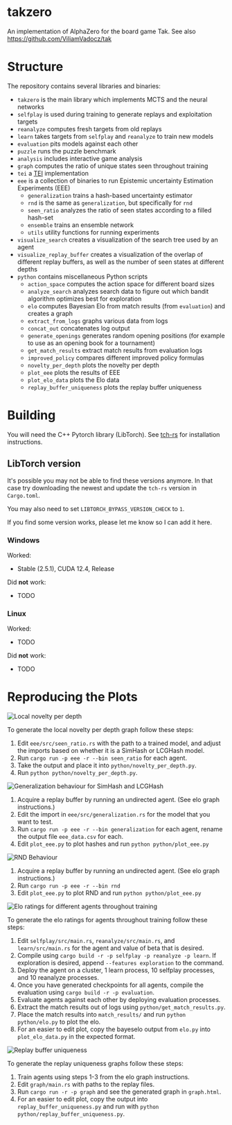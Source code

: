 # takzero

An implementation of AlphaZero for the board game Tak. See also https://github.com/ViliamVadocz/tak

# Structure

The repository contains several libraries and binaries:
- `takzero` is the main library which implements MCTS and the neural networks
- `selfplay` is used during training to generate replays and exploitation targets
- `reanalyze` computes fresh targets from old replays
- `learn` takes targets from `selfplay` and `reanalyze` to train new models
- `evaluation` pits models against each other
- `puzzle` runs the puzzle benchmark
- `analysis` includes interactive game analysis
- `graph` computes the ratio of unique states seen throughout training
- `tei` a [TEI](https://github.com/MortenLohne/racetrack#tei) implementation
- `eee` is a collection of binaries to run Epistemic uncertainty Estimation Experiments (EEE)
    - `generalization` trains a hash-based uncertainty estimator
    - `rnd` is the same as `generalization`, but specifically for `rnd`
    - `seen_ratio` analyzes the ratio of seen states according to a filled hash-set
    - `ensemble` trains an ensemble network
    - `utils` utility functions for running experiments
- `visualize_search` creates a visualization of the search tree used by an agent
- `visualize_replay_buffer` creates a visualization of the overlap of different replay buffers,
    as well as the number of seen states at different depths
- `python` contains miscellaneous Python scripts
    - `action_space` computes the action space for different board sizes
    - `analyze_search` analyzes search data to figure out which bandit algorithm optimizes best for exploration
    - `elo` computes Bayesian Elo from match results (from `evaluation`) and creates a graph
    - `extract_from_logs` graphs various data from logs
    - `concat_out` concatenates log output
    - `generate_openings` generates random opening positions (for example to use as an opening book for a tournament)
    - `get_match_results` extract match results from evaluation logs
    - `improved_policy` compares different improved policy formulas
    - `novelty_per_depth` plots the novelty per depth
    - `plot_eee` plots the results of EEE
    - `plot_elo_data` plots the Elo data
    - `replay_buffer_uniqueness` plots the replay buffer uniqueness

# Building

You will need the C++ Pytorch library (LibTorch).
See [tch-rs](https://github.com/LaurentMazare/tch-rs#getting-started)
for installation instructions.

## LibTorch version

It's possible you may not be able to find these versions anymore.
In that case try downloading the newest and update the `tch-rs`
version in `Cargo.toml`.

You may also need to set `LIBTORCH_BYPASS_VERSION_CHECK` to `1`.

If you find some version works, please let me know so I can add it here.

### Windows

Worked:
- Stable (2.5.1), CUDA 12.4, Release

Did **not** work:
- TODO

### Linux

Worked:
- TODO

Did **not** work:
- TODO

# Reproducing the Plots

![Local novelty per depth](figures/local_novelty_per_depth.png)

To generate the local novelty per depth graph follow these steps:
1. Edit `eee/src/seen_ratio.rs` with the path to a trained model, and adjust the imports based on whether it is a SimHash or LCGHash model.
2. Run `cargo run -p eee -r --bin seen_ratio` for each agent.
3. Take the output and place it into `python/novelty_per_depth.py`.
4. Run `python python/novelty_per_depth.py`.

![Generalization behaviour for SimHash and LCGHash](figures/generalization_behaviour.png)

1. Acquire a replay buffer by running an undirected agent. (See elo graph instructions.)
2. Edit the import in `eee/src/generalization.rs` for the model that you want to test.
3. Run `cargo run -p eee -r --bin generalization` for each agent, rename the output file `eee_data.csv` for each.
4. Edit `plot_eee.py` to plot hashes and run `python python/plot_eee.py`

![RND Behaviour](figures/rnd_behaviour.png)

1. Acquire a replay buffer by running an undirected agent. (See elo graph instructions.)
2. Run `cargo run -p eee -r --bin rnd`
3. Edit `plot_eee.py` to plot RND and run `python python/plot_eee.py`

![Elo ratings for different agents throughout training](figures/elo.png)

To generate the elo ratings for agents throughout training follow these steps:
1. Edit `selfplay/src/main.rs`, `reanalyze/src/main.rs`, and `learn/src/main.rs` for the agent and value of beta that is desired.
2. Compile using `cargo build -r -p selfplay -p reanalyze -p learn`. If exploration is desired, append `--features exploration` to the command.
3. Deploy the agent on a cluster, 1 learn process, 10 selfplay processes, and 10 reanalyze processes.
4. Once you have generated checkpoints for all agents, compile the evaluation using `cargo build -r -p evaluation`.
5. Evaluate agents against each other by deploying evaluation processes.
6. Extract the match results out of logs using `python/get_match_results.py`.
7. Place the match results into `match_results/` and run `python python/elo.py` to plot the elo.
8. For an easier to edit plot, copy the bayeselo output from `elo.py` into `plot_elo_data.py` in the expected format. 

![Replay buffer uniqueness](figures/replay_buffer_uniqueness.png)

To generate the replay uniqueness graphs follow these steps:
1. Train agents using steps 1-3 from the elo graph instructions.
2. Edit `graph/main.rs` with paths to the replay files.
3. Run `cargo run -r -p graph` and see the generated graph in `graph.html`.
4. For an easier to edit plot, copy the output into `replay_buffer_uniqueness.py`
    and run with `python python/replay_buffer_uniqueness.py`.
